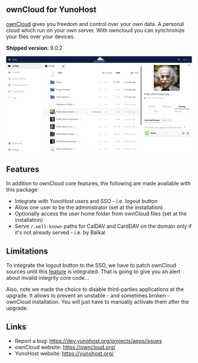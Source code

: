 ownCloud for YunoHost
---------------------

[ownCloud](https://owncloud.org) gives you freedom and control over your
own data. A personal cloud which run on your own server. With owncloud
you can synchronize your files over your devices.

**Shipped version:** 9.0.2

![](https://github.com/owncloud/screenshots/blob/master/files/sidebar_1.png)

## Features

In addition to ownCloud core features, the following are made available with
this package:

 * Integrate with YunoHost users and SSO - i.e. logout button
 * Allow one user to be the administrator (set at the installation)
 * Optionally access the user home folder from ownCloud files (set at the installation)
 * Serve `/.well-known` paths for CalDAV and CardDAV on the domain only if it's
   not already served - i.e. by Baïkal

## Limitations

To integrate the logout button to the SSO, we have to patch ownCloud sources
until this [feature](https://github.com/owncloud/core/pull/24642) is integrated.
That is going to give you an alert about invalid integrity core code...

Also, note we made the choice to disable third-parties applications at the
upgrade. It allows to prevent an unstable - and sometimes broken - ownCloud
installation. You will just have to manually activate them after the upgrade.

## Links

 * Report a bug: https://dev.yunohost.org/projects/apps/issues
 * ownCloud website: https://owncloud.org/
 * YunoHost website: https://yunohost.org/
